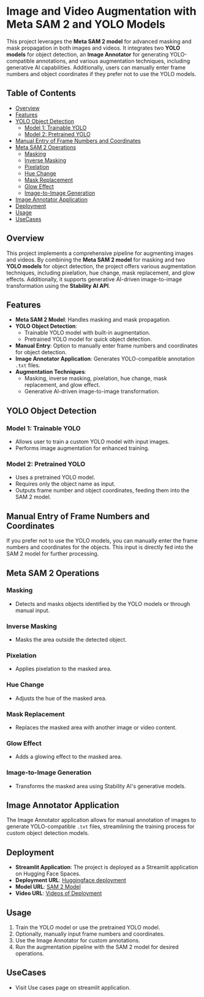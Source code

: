 # Image and Video Augmentation with Meta SAM 2 and YOLO Models

This project leverages the **Meta SAM 2 model** for advanced masking and mask propagation in both images and videos. It integrates two **YOLO models** for object detection, an **Image Annotator** for generating YOLO-compatible annotations, and various augmentation techniques, including generative AI capabilities. Additionally, users can manually enter frame numbers and object coordinates if they prefer not to use the YOLO models.

## Table of Contents

- [Overview](#overview)
- [Features](#features)
- [YOLO Object Detection](#yolo-object-detection)
  - [Model 1: Trainable YOLO](#model-1-trainable-yolo)
  - [Model 2: Pretrained YOLO](#model-2-pretrained-yolo)
- [Manual Entry of Frame Numbers and Coordinates](#manual-entry-of-frame-numbers-and-coordinates)
- [Meta SAM 2 Operations](#meta-sam-2-operations)
  - [Masking](#masking)
  - [Inverse Masking](#inverse-masking)
  - [Pixelation](#pixelation)
  - [Hue Change](#hue-change)
  - [Mask Replacement](#mask-replacement)
  - [Glow Effect](#glow-effect)
  - [Image-to-Image Generation](#image-to-image-generation)
- [Image Annotator Application](#image-annotator-application)
- [Deployment](#deployment)
- [Usage](#usage)
- [UseCases](#usecases)

## Overview

This project implements a comprehensive pipeline for augmenting images and videos. By combining the **Meta SAM 2 model** for masking and two **YOLO models** for object detection, the project offers various augmentation techniques, including pixelation, hue change, mask replacement, and glow effects. Additionally, it supports generative AI-driven image-to-image transformation using the **Stability AI API**.

## Features

- **Meta SAM 2 Model**: Handles masking and mask propagation.
- **YOLO Object Detection**:
  - Trainable YOLO model with built-in augmentation.
  - Pretrained YOLO model for quick object detection.
- **Manual Entry**: Option to manually enter frame numbers and coordinates for object detection.
- **Image Annotator Application**: Generates YOLO-compatible annotation `.txt` files.
- **Augmentation Techniques**:
  - Masking, inverse masking, pixelation, hue change, mask replacement, and glow effect.
  - Generative AI-driven image-to-image transformation.

## YOLO Object Detection

### Model 1: Trainable YOLO

- Allows user to train a custom YOLO model with input images.
- Performs image augmentation for enhanced training.

### Model 2: Pretrained YOLO

- Uses a pretrained YOLO model.
- Requires only the object name as input.
- Outputs frame number and object coordinates, feeding them into the SAM 2 model.

## Manual Entry of Frame Numbers and Coordinates

If you prefer not to use the YOLO models, you can manually enter the frame numbers and coordinates for the objects. This input is directly fed into the SAM 2 model for further processing.

## Meta SAM 2 Operations

### Masking

- Detects and masks objects identified by the YOLO models or through manual input.

### Inverse Masking

- Masks the area outside the detected object.

### Pixelation

- Applies pixelation to the masked area.

### Hue Change

- Adjusts the hue of the masked area.

### Mask Replacement

- Replaces the masked area with another image or video content.

### Glow Effect

- Adds a glowing effect to the masked area.

### Image-to-Image Generation

- Transforms the masked area using Stability AI's generative models.

## Image Annotator Application

The Image Annotator application allows for manual annotation of images to generate YOLO-compatible `.txt` files, streamlining the training process for custom object detection models.

## Deployment

- **Streamlit Application**: The project is deployed as a Streamlit application on Hugging Face Spaces.
- **Deployment URL**: [Huggingface deployment](https://huggingface.co/spaces/Gaurav069/SAM_2_Image_Augmentation_with_Yolo_GenAI)
- **Model URL**: [SAM 2 Model](https://huggingface.co/spaces/Gaurav069/SAM_2_Image_Augmentation_with_Yolo_GenAI/blob/main/sam2_hiera_base_plus.pt)
- **Video URL**: [Videos of Deployment](https://huggingface.co/spaces/Gaurav069/SAM_2_Image_Augmentation_with_Yolo_GenAI/tree/main/images)

## Usage

1. Train the YOLO model or use the pretrained YOLO model.
2. Optionally, manually input frame numbers and coordinates.
3. Use the Image Annotator for custom annotations.
4. Run the augmentation pipeline with the SAM 2 model for desired operations.

## UseCases

- Visit Use cases page on streamlit application.

